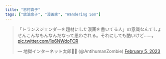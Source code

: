 ```yaml
---
title: "志村貴子"
tags: ["放浪息子", "漫画家", "Wandering Son"]
---
```


<blockquote class="twitter-tweet"><p lang="ja" dir="ltr">「トランスジェンダーを題材にした漫画を書いてる人」の意識なんてしょせんこんなもんなんだなって思わされる。それにしても酷いけど……。 <a href="https://t.co/1o6NWdoFCR">pic.twitter.com/1o6NWdoFCR</a></p>&mdash; 地獄インターネット太郎🏳️‍⚧️ (@AntihumanZombie) <a href="https://twitter.com/AntihumanZombie/status/1622206132709367809?ref_src=twsrc%5Etfw">February 5, 2023</a></blockquote> <script async src="https://platform.twitter.com/widgets.js" charset="utf-8"></script> 

